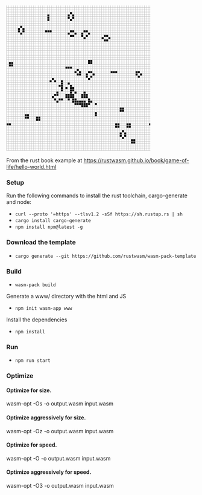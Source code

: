 
![game-of-life](./game-of-life-screenshot.png)


From the rust book example at https://rustwasm.github.io/book/game-of-life/hello-world.html

### Setup
Run the following commands to install the rust toolchain, cargo-generate and node:
- `curl --proto '=https' --tlsv1.2 -sSf https://sh.rustup.rs | sh`
- `cargo install cargo-generate`
- `npm install npm@latest -g`

### Download the template
- `cargo generate --git https://github.com/rustwasm/wasm-pack-template`

### Build
- `wasm-pack build`

Generate a www/ directory with the html and JS
- `npm init wasm-app www`

Install the dependencies
- `npm install`

### Run
- `npm run start`


### Optimize
#### Optimize for size.
wasm-opt -Os -o output.wasm input.wasm

#### Optimize aggressively for size.
wasm-opt -Oz -o output.wasm input.wasm

#### Optimize for speed.
wasm-opt -O -o output.wasm input.wasm

#### Optimize aggressively for speed.
wasm-opt -O3 -o output.wasm input.wasm